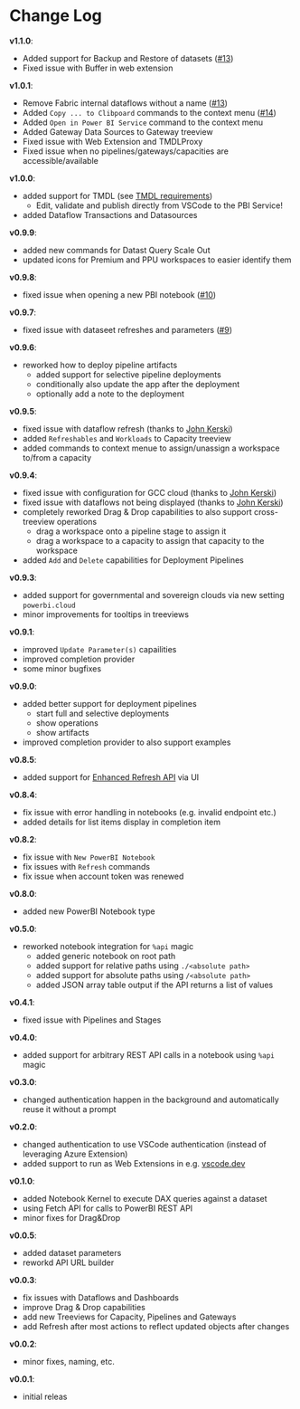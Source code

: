 # Change Log

**v1.1.0**:
- Added support for Backup and Restore of datasets ([#13](/../../issues/19))
- Fixed issue with Buffer in web extension

**v1.0.1**:
- Remove Fabric internal dataflows without a name ([#13](/../../issues/13))
- Added `Copy ... to Clibpoard` commands to the context menu ([#14](/../../issues/14))
- Added `Open in Power BI Service` command to the context menu
- Added Gateway Data Sources to Gateway treeview
- Fixed issue with Web Extension and TMDLProxy
- Fixed issue when no pipelines/gateways/capacities are accessible/available

**v1.0.0**:
- added support for TMDL (see [TMDL requirements](/README.md#tmdl-requirements))
  - Edit, validate and publish directly from VSCode to the PBI Service!
- added Dataflow Transactions and Datasources

**v0.9.9**:
- added new commands for Datast Query Scale Out
- updated icons for Premium and PPU workspaces to easier identify them

**v0.9.8**:
- fixed issue when opening a new PBI notebook ([#10](/../../issues/10))

**v0.9.7**:
- fixed issue with dataseet refreshes and parameters ([#9](/../../issues/9))

**v0.9.6**:
- reworked how to deploy pipeline artifacts
  - added support for selective pipeline deployments
  - conditionally also update the app after the deployment
  - optionally add a note to the deployment

**v0.9.5**:
- fixed issue with dataflow refresh (thanks to [John Kerski](https://github.com/kerski))
- added `Refreshables` and `Workloads` to Capacity treeview
- added commands to context menue to assign/unassign a workspace to/from a capacity

**v0.9.4**:
- fixed issue with configuration for GCC cloud (thanks to [John Kerski](https://github.com/kerski))
- fixed issue with dataflows not being displayed (thanks to [John Kerski](https://github.com/kerski))
- completely reworked Drag & Drop capabilities to also support cross-treeview operations
  - drag a workspace onto a pipeline stage to assign it
  - drag a workspace to a capacity to assign that capacity to the workspace
- added `Add` and `Delete` capabilities for Deployment Pipelines

**v0.9.3**:
- added support for governmental and sovereign clouds via new setting `powerbi.cloud`
- minor improvements for tooltips in treeviews

**v0.9.1**:
- improved `Update Parameter(s)` capailities
- improved completion provider
- some minor bugfixes

**v0.9.0**:
- added better support for deployment pipelines
  - start full and selective deployments
  - show operations
  - show artifacts
- improved completion provider to also support examples

**v0.8.5**:
- added support for [Enhanced Refresh API](https://learn.microsoft.com/en-us/power-bi/connect-data/asynchronous-refresh) via UI

**v0.8.4**:
- fix issue with error handling in notebooks (e.g. invalid endpoint etc.)
- added details for list items display in completion item

**v0.8.2**:
- fix issue with `New PowerBI Notebook`
- fix issues with `Refresh` commands
- fix issue when account token was renewed

**v0.8.0**:
- added new PowerBI Notebook type

**v0.5.0**:
- reworked notebook integration for `%api` magic
  - added generic notebook on root path
  - added support for relative paths using `./<absolute path>`
  - added support for absolute paths using `/<absolute path>`
  - added JSON array table output if the API returns a list of values

**v0.4.1**:
- fixed issue with Pipelines and Stages

**v0.4.0**:
- added support for arbitrary REST API calls in a notebook using `%api` magic

**v0.3.0**:
- changed authentication happen in the background and automatically reuse it without a prompt

**v0.2.0**:
- changed authentication to use VSCode authentication (instead of leveraging Azure Extension)
- added support to run as Web Extensions in e.g. [vscode.dev](https://vscode.dev)

**v0.1.0**:
- added Notebook Kernel to execute DAX queries against a dataset
- using Fetch API for calls to PowerBI REST API
- minor fixes for Drag&Drop

**v0.0.5**:
- added dataset parameters
- reworkd API URL builder

**v0.0.3**:
- fix issues with Dataflows and Dashboards
- improve Drag & Drop capabilities
- add new Treeviews for Capacity, Pipelines and Gateways
- add Refresh after most actions to reflect updated objects after changes

**v0.0.2**:
- minor fixes, naming, etc.

**v0.0.1**:
- initial releas
